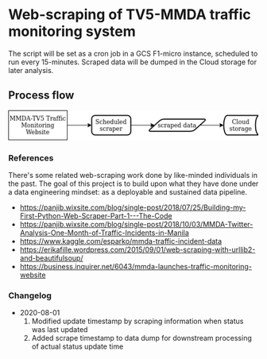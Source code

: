# Web-scraping of TV5-MMDA traffic monitoring system

The script will be set as a cron job in a GCS F1-micro instance, scheduled to run every 15-minutes. Scraped data will be dumped in the Cloud storage for later analysis.

## Process flow
![process flow](/docs/mmda-data-scrape-archi.png)

### References

There's some related web-scraping work done by like-minded individuals in the past. The goal of this project is to build upon what they have done under a data engineering mindset: as a deployable and sustained data pipeline.

- https://panjib.wixsite.com/blog/single-post/2018/07/25/Building-my-First-Python-Web-Scraper-Part-1---The-Code
- https://panjib.wixsite.com/blog/single-post/2018/10/03/MMDA-Twitter-Analysis-One-Month-of-Traffic-Incidents-in-Manila
- https://www.kaggle.com/esparko/mmda-traffic-incident-data
- https://erikafille.wordpress.com/2015/09/01/web-scraping-with-urllib2-and-beautifulsoup/
- https://business.inquirer.net/6043/mmda-launches-traffic-monitoring-website

### Changelog
- 2020-08-01 
	1. Modified update timestamp by scraping information when status was last updated 
	2. Added scrape timestamp to data dump for downstream processing of actual status update time